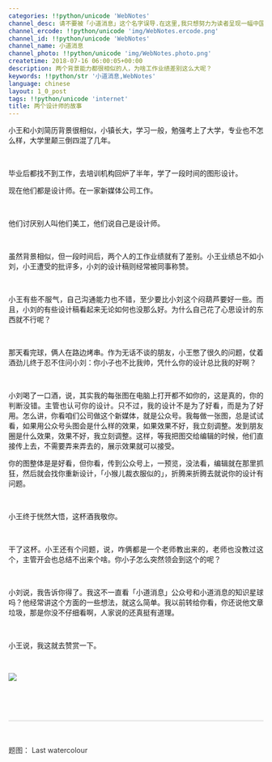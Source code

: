 ```yaml
---
categories: !!python/unicode 'WebNotes'
channel_desc: 请不要被「小道消息」这个名字误导.在这里,我只想努力为读者呈现一幅中国互联网的清明上河图.
channel_ercode: !!python/unicode 'img/WebNotes.ercode.png'
channel_id: !!python/unicode 'WebNotes'
channel_name: 小道消息
channel_photo: !!python/unicode 'img/WebNotes.photo.png'
createtime: 2018-07-16 06:00:05+00:00
description: 两个背景能力都很相似的人，为啥工作业绩差别这么大呢？
keywords: !!python/str '小道消息,WebNotes'
language: chinese
layout: 1_0_post
tags: !!python/unicode 'internet'
title: 两个设计师的故事
---
```

<div class="rich_media_content" id="js_content">
<p style="text-align: justify;">
         小王和小刘简历背景很相似，小镇长大，学习一般，勉强考上了大学，专业也不怎么样，大学里颠三倒四混了几年。
        </p>
<p style="text-align: justify;">
<br/>
</p>
<p style="text-align: justify;">
         毕业后都找不到工作，去培训机构回炉了半年，学了一段时间的图形设计。

现在他们都是设计师。在一家新媒体公司工作。
        </p>
<p style="text-align: justify;">
<br/>
</p>
<p style="text-align: justify;">
         他们讨厌别人叫他们美工，他们说自己是设计师。
        </p>
<p style="text-align: justify;">
<br/>
</p>
<p style="text-align: justify;">
         虽然背景相似，但一段时间后，两个人的工作业绩就有了差别。小王业绩总不如小刘，小王遭受的批评多，小刘的设计稿则经常被同事称赞。
        </p>
<p style="text-align: justify;">
<br/>
</p>
<p style="text-align: justify;">
         小王有些不服气，自己沟通能力也不错，至少要比小刘这个闷葫芦要好一些。而且，小刘的有些设计稿看起来无论如何也没那么好。为什么自己花了心思设计的东西就不行呢？
        </p>
<p style="text-align: justify;">
<br/>
</p>
<p style="text-align: justify;">
         那天看完球，俩人在路边烤串。作为无话不谈的朋友，小王憋了很久的问题，仗着酒劲儿终于忍不住问小刘：你小子也不比我帅，凭什么你的设计总比我的好啊？
        </p>
<p style="text-align: justify;">
<br/>
</p>
<p style="text-align: justify;">
         小刘喝了一口酒，说，其实我的每张图在电脑上打开都不如你的，这是真的，你的判断没错。主管也认可你的设计。只不过，我的设计不是为了好看，而是为了好用。怎么讲，你看咱们公司做这个新媒体，就是公众号。我每做一张图，总是试试看，如果用公众号头图会是什么样的效果，如果效果不好，我立刻调整。发到朋友圈是什么效果，效果不好，我立刻调整。这样，等我把图交给编辑的时候，他们直接传上去，不需要弄来弄去的，展示效果就可以接受。

你的图整体是是好看，但你看，传到公众号上，一预览，没法看，编辑就在那里抓狂，然后就会找你重新设计，「小猴儿裁衣服似的」，折腾来折腾去就说你的设计有问题。
        </p>
<p style="text-align: justify;">
<br/>
</p>
<p style="text-align: justify;">
         小王终于恍然大悟，这杯酒我敬你。
        </p>
<p style="text-align: justify;">
<br/>
</p>
<p style="text-align: justify;">
         干了这杯。小王还有个问题，说，咋俩都是一个老师教出来的，老师也没教过这个，主管开会也总结不出来个啥。你小子怎么突然领会到这个的呢？
        </p>
<p style="text-align: justify;">
<br/>
</p>
<p style="text-align: justify;">
         小刘说，我告诉你得了。我这不一直看「小道消息」公众号和小道消息的知识星球吗？他经常讲这个方面的一些想法，就这么简单。我以前转给你看，你还说他文章垃圾，那是你没不仔细看啊，人家说的还真挺有道理。
        </p>
<p style="text-align: justify;">
<br/>
</p>
<p style="text-align: justify;">
         小王说，我这就去赞赏一下。
        </p>
<p style="text-align: justify;">
<br/>
</p>
<p>
<img class="" data-copyright="0" data-ratio="1.323943661971831" data-s="300,640" data-src="" data-type="jpeg" data-w="710" src="{{ '/img/ow5rEn8QGlFYbbBsXRHNDvI5lPjxsWUKOk00gBU5pgdCKOoOhiaN7QVPtPQpupUxWM9R90ZRFEJwKh5Gw4JnAkw.jpeg' | prepend: site.img | replace: '//','/' }}" style=""/>
</p>
<p style="text-align: justify;">
<span style="color: rgb(51, 51, 51);">
<br/>
</span>
</p>
<p style="white-space: normal;">
<br/>
</p>
<hr style="margin-top: 1em;margin-bottom: 1em;white-space: normal;max-width: 100%;font-family: Lato, Helvetica, Arial, freesans, clean, sans-serif;border-right-width: 0px;border-bottom-width: 0px;border-left-width: 0px;border-top-style: solid;border-top-color: rgb(234, 234, 234);height: 1px;color: rgb(51, 51, 51);font-size: 15px;box-sizing: border-box !important;word-wrap: break-word !important;"/>
<p style="white-space: normal;">
<br/>
</p>
<p>
<span style="color: rgb(51, 51, 51);">
<span style=";">
           题图：
          </span>
<span style=";">
           Last watercolour
          </span>
</span>
</p>
</div>